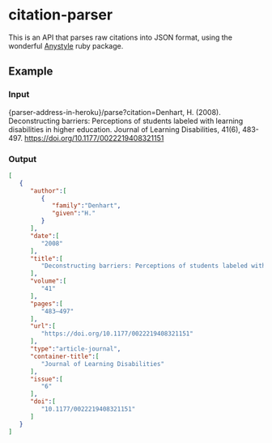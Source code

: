 # citation-parser

This is an API that parses raw citations into JSON format, using the wonderful [Anystyle](https://github.com/inukshuk/anystyle) ruby package.

## Example

### Input

{parser-address-in-heroku}/parse?citation=Denhart, H. (2008). Deconstructing barriers: Perceptions of students labeled with learning disabilities in higher education. Journal of Learning Disabilities, 41(6), 483-497. https://doi.org/10.1177/0022219408321151

### Output

```json
[
   {
      "author":[
         {
            "family":"Denhart",
            "given":"H."
         }
      ],
      "date":[
         "2008"
      ],
      "title":[
         "Deconstructing barriers: Perceptions of students labeled with learning disabilities in higher education"
      ],
      "volume":[
         "41"
      ],
      "pages":[
         "483–497"
      ],
      "url":[
         "https://doi.org/10.1177/0022219408321151"
      ],
      "type":"article-journal",
      "container-title":[
         "Journal of Learning Disabilities"
      ],
      "issue":[
         "6"
      ],
      "doi":[
         "10.1177/0022219408321151"
      ]
   }
]
```
